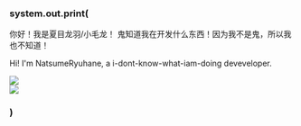 ### system.out.print(

你好！我是夏目龙羽/小毛龙！
鬼知道我在开发什么东西！因为我不是鬼，所以我也不知道！

Hi! I'm NatsumeRyuhane, a i-dont-know-what-iam-doing deveveloper.

<a href="https://github.com/NatsumeRyuhane">
<img align="top" src="https://github-readme-stats-livid-mu.vercel.app/api?username=NatsumeRyuhane&show_icons=true&theme=transparent&layout=compact&card_width=400" />
</a>
<div>
<a href="https://github.com/NatsumeRyuhane">
  <img align="top" src="https://github-readme-stats-livid-mu.vercel.app/api/top-langs/?username=NatsumeRyuhane&layout=compact&hide=vue,php" />
</a>

### )
